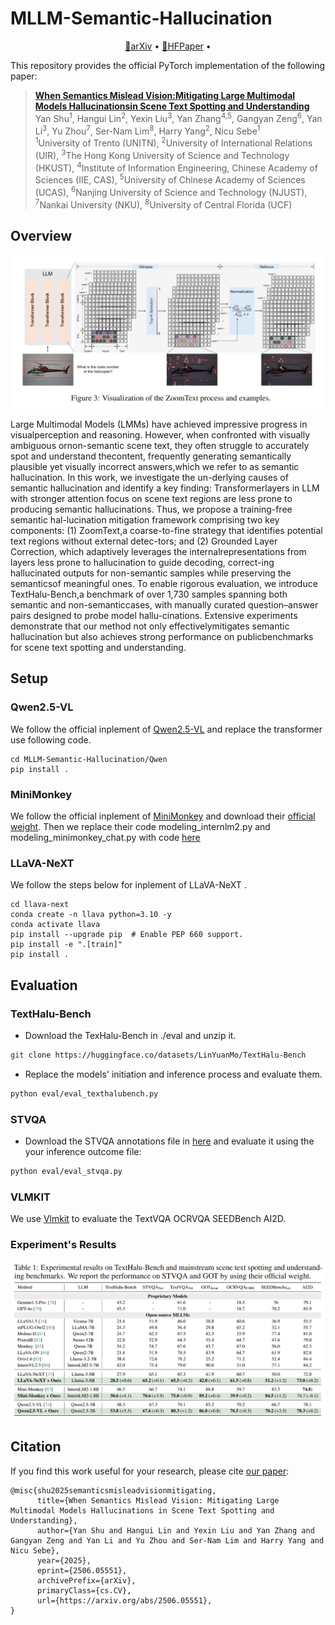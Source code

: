 # MLLM-Semantic-Hallucination


<!-- [![License: MIT](https://img.shields.io/badge/License-MIT-g.svg)](https://opensource.org/licenses/MIT)
[![Arxiv](https://img.shields.io/badge/arXiv-2311.17911-B21A1B)](https://arxiv.org/abs/2410.11779)
[![Hugging Face Transformers](https://img.shields.io/badge/%F0%9F%A4%97-Transformers-blue)](https://github.com/huggingface/transformers)
[![GitHub Stars](https://img.shields.io/github/stars/shikiw/OPERA?style=social)](https://github.com/shikiw/OPERA/stargazers) -->

<p align="center">
  <a href="https://www.arxiv.org/abs/2410.11779">📄arXiv</a> •
  <a href="https://huggingface.co/papers/2410.11779">🤗HFPaper</a> •
</p>



This repository provides the official PyTorch implementation of the following paper: 
> [**When Semantics Mislead Vision:Mitigating Large Multimodal Models Hallucinationsin Scene Text Spotting and Understanding**]() <br>
> Yan Shu<sup>1</sup>, Hangui Lin<sup>2</sup>,   Yexin Liu<sup>3</sup>,
> Yan Zhang<sup>4,5</sup>,   Gangyan Zeng<sup>6</sup>,   Yan Li<sup>3</sup>,  Yu Zhou<sup>7</sup>,  Ser-Nam Lim<sup>8</sup>,   Harry Yang<sup>2</sup>,   Nicu Sebe<sup>1</sup>
> <br>
> <sup>1</sup>University of Trento (UNITN),   <sup>2</sup>University of International Relations (UIR), <sup>3</sup>The Hong Kong University of Science and Technology (HKUST),    <sup>4</sup>Institute of Information Engineering, Chinese Academy of Sciences (IIE, CAS),   <sup>5</sup>University of Chinese Academy of Sciences (UCAS),   <sup>6</sup>Nanjing University of Science and Technology (NJUST),  <sup>7</sup>Nankai University (NKU),  <sup>8</sup>University of Central Florida (UCF)


## Overview

<p align="center"><img src="image/method.png" alt="teaser" width="800px" /></p>

  Large Multimodal Models (LMMs) have achieved impressive progress in visualperception and reasoning. However, when confronted with visually ambiguous ornon-semantic scene text, they often struggle to accurately spot and understand thecontent, frequently generating semantically plausible yet visually incorrect answers,which we refer to as semantic hallucination. In this work, we investigate the un-derlying causes of semantic hallucination and identify a key finding: Transformerlayers in LLM with stronger attention focus on scene text regions are less prone to producing semantic hallucinations. Thus, we propose a training-free semantic hal-lucination mitigation framework comprising two key components: (1) ZoomText,a coarse-to-fine strategy that identifies potential text regions without external detec-tors; and (2) Grounded Layer Correction, which adaptively leverages the internalrepresentations from layers less prone to hallucination to guide decoding, correct-ing hallucinated outputs for non-semantic samples while preserving the semanticsof meaningful ones. To enable rigorous evaluation, we introduce TextHalu-Bench,a benchmark of over 1,730 samples spanning both semantic and non-semanticcases, with manually curated question–answer pairs designed to probe model hallu-cinations. Extensive experiments demonstrate that our method not only effectivelymitigates semantic hallucination but also achieves strong performance on publicbenchmarks for scene text spotting and understanding.


## Setup

### Qwen2.5-VL

We follow the official inplement of [Qwen2.5-VL](https://github.com/QwenLM/Qwen2.5-VL) and replace the transformer use following code.

```
cd MLLM-Semantic-Hallucination/Qwen
pip install .
```

### MiniMonkey

We follow the official inplement of [MiniMonkey](https://github.com/Yuliang-Liu/Monkey/tree/main/project/mini_monkey) and download their [official weight](https://huggingface.co/mx262/MiniMonkey).
Then we replace their code modeling_internlm2.py and modeling_minimonkey_chat.py with code [here](https://github.com/shuyansy/MLLM-Semantic-Hallucination/tree/master/minimonkey)

### LLaVA-NeXT 
We follow the steps below for inplement of LLaVA-NeXT .

```
cd llava-next
conda create -n llava python=3.10 -y
conda activate llava
pip install --upgrade pip  # Enable PEP 660 support.
pip install -e ".[train]"
pip install .
```



## Evaluation


### TextHalu-Bench

- Download the TexHalu-Bench in ./eval and unzip it.
```bash
git clone https://huggingface.co/datasets/LinYuanMo/TextHalu-Bench
```

- Replace the models' initiation and inference process and evaluate them.
```bash
python eval/eval_texthalubench.py
```

### STVQA

- Download the STVQA annotations file in [here](https://rrc.cvc.uab.es/?ch=11) and evaluate it using the your inference outcome file:
```bash
python eval/eval_stvqa.py
```


### VLMKIT

We use [Vlmkit](https://github.com/open-compass/VLMEvalKit) to evaluate the TextVQA OCRVQA SEEDBench AI2D.




###  Experiment's Results

<p align="center"><img src="image/experiment.png" alt="teaser" width="800px" /></p>



## Citation
If you find this work useful for your research, please cite [our paper](https://arxiv.org/abs/2410.11779):
```
@misc{shu2025semanticsmisleadvisionmitigating,
      title={When Semantics Mislead Vision: Mitigating Large Multimodal Models Hallucinations in Scene Text Spotting and Understanding}, 
      author={Yan Shu and Hangui Lin and Yexin Liu and Yan Zhang and Gangyan Zeng and Yan Li and Yu Zhou and Ser-Nam Lim and Harry Yang and Nicu Sebe},
      year={2025},
      eprint={2506.05551},
      archivePrefix={arXiv},
      primaryClass={cs.CV},
      url={https://arxiv.org/abs/2506.05551}, 
}
```
